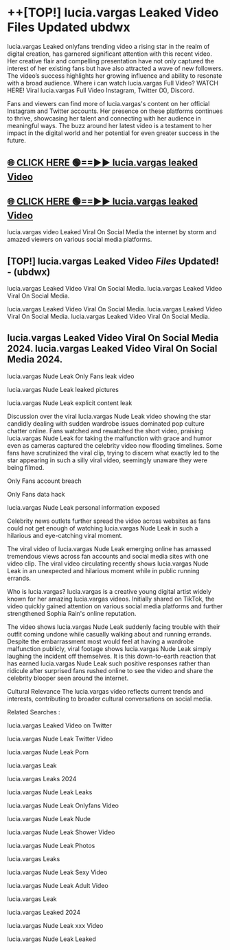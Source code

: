 # ++[TOP!] lucia.vargas Leaked Video Files Updated ubdwx<br>

lucia.vargas Leaked onlyfans trending video a rising star in the realm of digital creation, has garnered significant attention with this recent video. Her creative flair and compelling presentation have not only captured the interest of her existing fans but have also attracted a wave of new followers. The video’s success highlights her growing influence and ability to resonate with a broad audience.
Where i can watch lucia.vargas Full Video? WATCH HERE! Viral lucia.vargas Full Video Instagram, Twitter (X), Discord.


Fans and viewers can find more of lucia.vargas's content on her official Instagram and Twitter accounts. Her presence on these platforms continues to thrive, showcasing her talent and connecting with her audience in meaningful ways. The buzz around her latest video is a testament to her impact in the digital world and her potential for even greater success in the future.


## [🌐 CLICK HERE 🟢==►► lucia.vargas leaked Video ](https://xnudes.xyz/go)

## [🌐 CLICK HERE 🟢==►► lucia.vargas leaked Video ](https://xnudes.xyz/go)



lucia.vargas video Leaked Viral On Social Media the internet by storm and amazed viewers on various social media platforms.


## [TOP!] lucia.vargas Leaked Video *Files* Updated! - (ubdwx)

lucia.vargas Leaked Video Viral On Social Media. lucia.vargas Leaked Video Viral On Social Media.

lucia.vargas Leaked Video Viral On Social Media. lucia.vargas Leaked Video Viral On Social Media. lucia.vargas Leaked Video Viral On Social Media.


## lucia.vargas Leaked Video Viral On Social Media 2024. lucia.vargas Leaked Video Viral On Social Media 2024.
lucia.vargas Nude Leak Only Fans leak video

lucia.vargas Nude Leak leaked pictures

lucia.vargas Nude Leak explicit content leak

Discussion over the viral lucia.vargas Nude Leak video showing the star candidly dealing with sudden wardrobe issues dominated pop culture chatter online. Fans watched and rewatched the short video, praising lucia.vargas Nude Leak for taking the malfunction with grace and humor even as cameras captured the celebrity video now flooding timelines. Some fans have scrutinized the viral clip, trying to discern what exactly led to the star appearing in such a silly viral video, seemingly unaware they were being filmed.


Only Fans account breach

Only Fans data hack

lucia.vargas Nude Leak personal information exposed

Celebrity news outlets further spread the video across websites as fans could not get enough of watching lucia.vargas Nude Leak in such a hilarious and eye-catching viral moment.


The viral video of lucia.vargas Nude Leak emerging online has amassed tremendous views across fan accounts and social media sites with one video clip. The viral video circulating recently shows lucia.vargas Nude Leak in an unexpected and hilarious moment while in public running errands.


Who is lucia.vargas? lucia.vargas is a creative young digital artist widely known for her amazing lucia.vargas videos. Initially shared on TikTok, the video quickly gained attention on various social media platforms and further strengthened Sophia Rain's online reputation.

The video shows lucia.vargas Nude Leak suddenly facing trouble with their outfit coming undone while casually walking about and running errands. Despite the embarrassment most would feel at having a wardrobe malfunction publicly, viral footage shows lucia.vargas Nude Leak simply laughing the incident off themselves. It is this down-to-earth reaction that has earned lucia.vargas Nude Leak such positive responses rather than ridicule after surprised fans rushed online to see the video and share the celebrity blooper seen around the internet.

Cultural Relevance The lucia.vargas video reflects current trends and interests, contributing to broader cultural conversations on social media.

Related Searches :

lucia.vargas Leaked Video on Twitter

lucia.vargas Nude Leak Twitter Video

lucia.vargas Nude Leak Porn

lucia.vargas Leak 

lucia.vargas Leaks 2024

lucia.vargas Nude Leak Leaks

lucia.vargas Nude Leak Onlyfans Video

lucia.vargas Nude Leak Nude

lucia.vargas Nude Leak Shower Video

lucia.vargas Nude Leak Photos

lucia.vargas Leaks

lucia.vargas Nude Leak Sexy Video

lucia.vargas Nude Leak Adult Video

lucia.vargas Leak

lucia.vargas Leaked 2024

lucia.vargas Nude Leak xxx Video

lucia.vargas Nude Leak Leaked